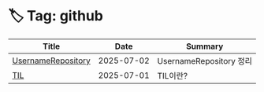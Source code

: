 # 🏷️ Tag: github

| Title                                                                                                  | Date       | Summary                 |
| ------------------------------------------------------------------------------------------------------ | ---------- | ----------------------- |
| [UsernameRepository](https://github.com/MinHyeok-lee1/TIL/blob/main/2025/07/02-Username-repository.md) | 2025-07-02 | UsernameRepository 정리 |
| [TIL](https://github.com/MinHyeok-lee1/TIL/blob/main/2025/07/01-TIL.md)                                | 2025-07-01 | TIL이란?                |
